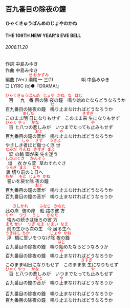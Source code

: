 <style type="text/css">
	ruby{
	    ruby-position: over;
	}
	ruby > rt{font-size: 12px;color:red;}
	p{font:16px;font-size: '楷体'}
</style>
## 百九番目の除夜の鐘
#### ひゃくきゅうばんめのじょやのかね
#### THE 109TH NEW YEAR'S EVE BELL
###### 2008.11.20


作詞     中島みゆき　　　　　   
作曲      中島みゆき  　　　   
編曲 (Ver.) <ruby><rb>瀬尾</rb><rp>(</rp><rt>せお</rt><rp>)</rp></ruby><ruby><rb>一三</rb><rp>(</rp><rt>かずみ</rt><rp>)</rp></ruby>(1)　　　　　　
唄     中島みゆき      
□ LYRIC (b)●『DRAMA!』   
   
<ruby><rb>百</rb><rp>(</rp><rt>ひゃく</rt><rp>)</rp></ruby><ruby><rb>九</rb><rp>(</rp><rt>きゅう</rt><rp>)</rp></ruby><ruby><rb>番目</rb><rp>(</rp><rt>ばんめ</rt><rp>)</rp></ruby>の<ruby><rb>除夜</rb><rp>(</rp><rt>じょや</rt><rp>)</rp></ruby>の<ruby><rb>鐘</rb><rp>(</rp><rt>かね</rt><rp>)</rp></ruby>　<ruby><rb>鳴</rb><rp>(</rp><rt>な</rt><rp>)</rp></ruby>り<ruby><rb>始</rb><rp>(</rp><rt>はじ</rt><rp>)</rp></ruby>めたならどうなろうか   
百九番目の除夜の鐘　<ruby><rb>鳴</rb><rp>(</rp><rt>な</rt><rp>)</rp></ruby>り止まなければどうなろうか   
このまま<ruby><rb>明日</rb><rp>(</rp><rt>あした</rt><rp>)</rp></ruby>になりもせず　このまま<ruby><rb>来生</rb><rp>(</rp><rt>きすぎ</rt><rp>)</rp></ruby>になりもせず   
<ruby><rb>百</rb><rp>(</rp><rt>ひゃく</rt><rp>)</rp></ruby>と<ruby><rb>八</rb><rp>(</rp><rt>やっ</rt><rp>)</rp></ruby>つの<ruby><rb>悲</rb><rp>(</rp><rt>かな</rt><rp>)</rp></ruby>しみが　いつまでたっても<ruby><rb>止</rb><rp>(</rp><rt>や</rt><rp>)</rp></ruby>みもせず   
百九番目の鐘の<ruby><rb>音</rb><rp>(</rp><rt>おと</rt><rp>)</rp></ruby>が　鳴り<ruby><rb>止</rb><rp>(</rp><rt>や</rt><rp>)</rp></ruby>まなければどうなろうか   
やさしき<ruby><rb>者</rb><rp>(</rp><rt>しゃ</rt><rp>)</rp></ruby>ほど<ruby><rb>傷</rb><rp>(</rp><rt>きず</rt><rp>)</rp></ruby>つく<ruby><rb>浮世</rb><rp>(</rp><rt>うきよ</rt><rp>)</rp></ruby>   
<ruby><rb>涙</rb><rp>(</rp><rt>なみだ</rt><rp>)</rp></ruby>の<ruby><rb>輪廻</rb><rp>(</rp><rt>りんね</rt><rp>)</rp></ruby>が<ruby><rb>来生</rb><rp>(</rp><rt>きすぎ</rt><rp>)</rp></ruby>を<ruby><rb>迷</rb><rp>(</rp><rt>まよ</rt><rp>)</rp></ruby>う   
<ruby><rb>垣衣</rb><rp>(</rp><rt>しのぶぐさ</rt><rp>)</rp></ruby>から<ruby><rb>萱草</rb><rp>(</rp><rt>かんぞう</rt><rp>)</rp></ruby></rb><rp>(</rp><rt>わすれぐさ</rt><rp>)</rp></ruby>   
<ruby><rb>裏切</rb><rp>(</rp><rt>うらぎ</rt><rp>)</rp></ruby>り<ruby><rb>前</rb><rp>(</rp><rt>まえ</rt><rp>)</rp></ruby>の１<ruby><rb>日</rb><rp>(</rp><rt>にち</rt><rp>)</rp></ruby>へ   
<ruby><rb>誓</rb><rp>(</rp><rt>ちか</rt><rp>)</rp></ruby>いを<ruby><rb>戻</rb><rp>(</rp><rt>もど</rt><rp>)</rp></ruby>せ<ruby><rb>除夜</rb><rp>(</rp><rt>じょや</rt><rp>)</rp></ruby>の<ruby><rb>鐘</rb><rp>(</rp><rt>かね</rt><rp>)</rp></ruby>   
百九番目の鐘の<ruby><rb>音</rb><rp>(</rp><rt>おと</rt><rp>)</rp></ruby>が　鳴り止まなければどうなろうか   
百九番目の鐘の音が　鳴り止まなければどうなろうか   
   
此の<ruby><rb>岸</rb><rp>(</rp><rt>きし</rt><rp>)</rp></ruby><ruby><rb>彼</rb><rp>(</rp><rt>かれ</rt><rp>)</rp></ruby>の岸　<ruby><rb>船路</rb><rp>(</rp><rt>ふなじ</rt><rp>)</rp></ruby>の<ruby><rb>彼方</rb><rp>(</rp><rt>かなた</rt><rp>)</rp></ruby>   
<ruby><rb>悔</rb><rp>(</rp><rt>くや</rt><rp>)</rp></ruby>みの<ruby><rb>続</rb><rp>(</rp><rt>つづ</rt><rp>)</rp></ruby>きは<ruby><rb>後</rb><rp>(</rp><rt>うし</rt><rp>)</rp></ruby>ろの<ruby><rb>彼方</rb><rp>(</rp><rt>かなた</rt><rp>)</rp></ruby>   
<ruby><rb>前</rb><rp>(</rp><rt>まえ</rt><rp>)</rp></ruby>の<ruby><rb>生</rb><rp>(</rp><rt>せい</rt><rp>)</rp></ruby>から<ruby><rb>次</rb><rp>(</rp><rt>つぎ</rt><rp>)</rp></ruby>の<ruby><rb>生</rb><rp>(</rp><rt>なま</rt><rp>)</rp></ruby>　<ruby><rb>今居</rb><rp>(</rp><rt>いまい</rt><rp>)</rp></ruby>る<ruby><rb>生</rb><rp>(</rp><rt>なま</rt><rp>)</rp></ruby>へ   
<ruby><rb>浮橋</rb><rp>(</rp><rt>うきはし</rt><rp>)</rp></ruby>に<ruby><rb>誓</rb><rp>(</rp><rt>ちか</rt><rp>)</rp></ruby>いをつなげ<ruby><rb>除夜</rb><rp>(</rp><rt>じょや</rt><rp>)</rp></ruby>の<ruby><rb>鐘</rb><rp>(</rp><rt>かね</rt><rp>)</rp></ruby>   
百九番目の除夜の鐘　鳴り<ruby><rb>始</rb><rp>(</rp><rt>はじ</rt><rp>)</rp></ruby>めたならどうなろうか   
百九番目の除夜の鐘　鳴り<ruby><rb>止</rb><rp>(</rp><rt>や</rt><rp>)</rp></ruby>まなければどうなろうか   
このまま明日になりもせず　このまま<ruby><rb>来生</rb><rp>(</rp><rt>きすぎ</rt><rp>)</rp></ruby>になりもせず   
<ruby><rb>百</rb><rp>(</rp><rt>ひゃく</rt><rp>)</rp></ruby>と<ruby><rb>八</rb><rp>(</rp><rt>やっ</rt><rp>)</rp></ruby>つの<ruby><rb>悲</rb><rp>(</rp><rt>かな</rt><rp>)</rp></ruby>しみが　いつまでたっても<ruby><rb>止</rb><rp>(</rp><rt>や</rt><rp>)</rp></ruby>みもせず   
百九番目の鐘の<ruby><rb>音</rb><rp>(</rp><rt>おと</rt><rp>)</rp></ruby>が　鳴り<ruby><rb>止</rb><rp>(</rp><rt>や</rt><rp>)</rp></ruby>まなければどうなろうか   
   
百九番目の除夜の鐘　鳴り止まなければどうなろうか   
百九番目の除夜の鐘　鳴り止まなければどうなろうか   